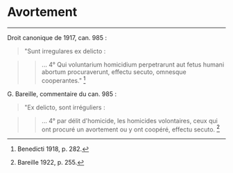 # Avortement

***

Droit canonique de 1917, can. 985 :

> "Sunt irregulares ex delicto :

>> ... 4° Qui voluntarium homicidium perpetrarunt aut fetus humani abortum procuraverunt, effectu secuto, omnesque cooperantes." [^1]

[^1]: Benedicti 1918, p. 282.

G. Bareille, commentaire du can. 985 :

> "Ex delicto, sont irréguliers : 

>> ... 4° par délit d'homicide, les homicides volontaires, ceux qui ont procuré un avortement ou y ont coopéré, effectu secuto. [^2]

[^2]: Bareille 1922, p. 255.

